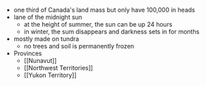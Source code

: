 - one third of Canada's land mass but only have 100,000 in heads
- lane of the midnight sun
	- at the height of summer, the sun can be up 24 hours
	- in winter, the sum disappears and darkness sets in for months
- mostly made on tundra
	- no trees and soil is permanently frozen
- Provinces
	- [[Nunavut]]
	- [[Northwest Territories]]
	- [[Yukon Territory]]